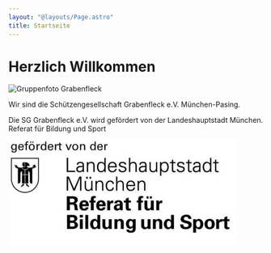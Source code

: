 ```yaml
---
layout: "@layouts/Page.astro"
title: Startseite
---
```


# Herzlich Willkommen

![Gruppenfoto Grabenfleck](/images/uploads/dsc03367.jpg "Gruppenfoto Grabenfleck")

Wir sind die Schützengesellschaft Grabenfleck e.V. München-Pasing.

Die SG Grabenfleck e.V. wird gefördert von der Landeshauptstadt München. Referat für Bildung und Sport

![Landeshauptstadt München - Referat für Bildung und Sport](/images/uploads/referat-bildung-sport.jpg "Landeshauptstadt München - Referat für Bildung und Sport")
